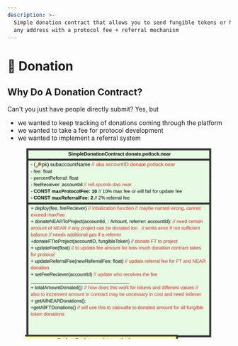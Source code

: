 ```yaml
---
description: >-
  Simple donation contract that allows you to send fungible tokens or NEAR to
  any address with a protocol fee + referral mechanism
---
```


# 🙏 Donation

## Why Do A Donation Contract?

Can't you just have people directly submit? Yes, but&#x20;

* we wanted to keep tracking of donations coming through the platform
* we wanted to take a fee for protocol development&#x20;
* we wanted to implement a referral system

<figure><img src="../.gitbook/assets/Screenshot 2023-08-25 at 6.50.20 PM.png" alt=""><figcaption></figcaption></figure>



